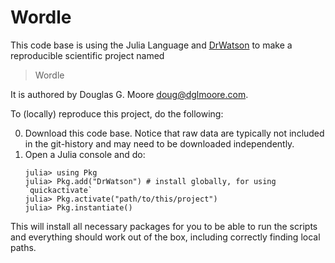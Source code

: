 # Wordle

This code base is using the Julia Language and [DrWatson](https://juliadynamics.github.io/DrWatson.jl/stable/)
to make a reproducible scientific project named
> Wordle

It is authored by Douglas G. Moore <doug@dglmoore.com>.

To (locally) reproduce this project, do the following:

0. Download this code base. Notice that raw data are typically not included in the
   git-history and may need to be downloaded independently.
1. Open a Julia console and do:
   ```
   julia> using Pkg
   julia> Pkg.add("DrWatson") # install globally, for using `quickactivate`
   julia> Pkg.activate("path/to/this/project")
   julia> Pkg.instantiate()
   ```

This will install all necessary packages for you to be able to run the scripts and
everything should work out of the box, including correctly finding local paths.
